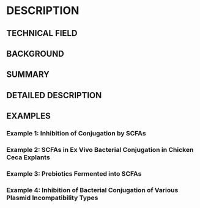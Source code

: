 # DESCRIPTION

## TECHNICAL FIELD

## BACKGROUND

## SUMMARY

## DETAILED DESCRIPTION

## EXAMPLES

### Example 1: Inhibition of Conjugation by SCFAs

### Example 2: SCFAs in Ex Vivo Bacterial Conjugation in Chicken Ceca Explants

### Example 3: Prebiotics Fermented into SCFAs

### Example 4: Inhibition of Bacterial Conjugation of Various Plasmid Incompatibility Types

